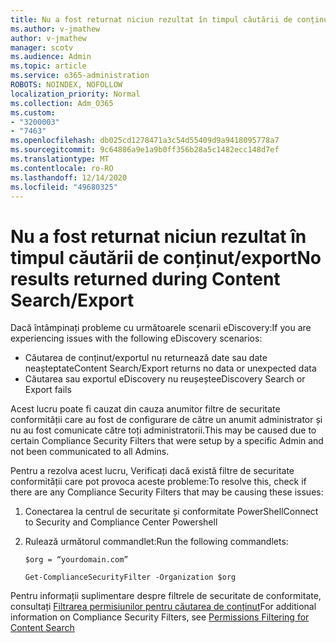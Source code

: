 ```yaml
---
title: Nu a fost returnat niciun rezultat în timpul căutării de conținut/export
ms.author: v-jmathew
author: v-jmathew
manager: scotv
ms.audience: Admin
ms.topic: article
ms.service: o365-administration
ROBOTS: NOINDEX, NOFOLLOW
localization_priority: Normal
ms.collection: Adm_O365
ms.custom:
- "3200003"
- "7463"
ms.openlocfilehash: db025cd1278471a3c54d55409d9a9418095778a7
ms.sourcegitcommit: 9c64886a9e1a9b0ff356b28a5c1482ecc148d7ef
ms.translationtype: MT
ms.contentlocale: ro-RO
ms.lasthandoff: 12/14/2020
ms.locfileid: "49680325"
---
```

# <a name="no-results-returned-during-content-searchexport"></a><span data-ttu-id="b0078-102">Nu a fost returnat niciun rezultat în timpul căutării de conținut/export</span><span class="sxs-lookup"><span data-stu-id="b0078-102">No results returned during Content Search/Export</span></span>

<span data-ttu-id="b0078-103">Dacă întâmpinați probleme cu următoarele scenarii eDiscovery:</span><span class="sxs-lookup"><span data-stu-id="b0078-103">If you are experiencing issues with the following eDiscovery scenarios:</span></span>

- <span data-ttu-id="b0078-104">Căutarea de conținut/exportul nu returnează date sau date neașteptate</span><span class="sxs-lookup"><span data-stu-id="b0078-104">Content Search/Export returns no data or unexpected data</span></span>
- <span data-ttu-id="b0078-105">Căutarea sau exportul eDiscovery nu reușește</span><span class="sxs-lookup"><span data-stu-id="b0078-105">eDiscovery Search or Export fails</span></span>

<span data-ttu-id="b0078-106">Acest lucru poate fi cauzat din cauza anumitor filtre de securitate conformității care au fost de configurare de către un anumit administrator și nu au fost comunicate către toți administratorii.</span><span class="sxs-lookup"><span data-stu-id="b0078-106">This may be caused due to certain Compliance Security Filters that were setup by a specific Admin and not been communicated to all Admins.</span></span>

<span data-ttu-id="b0078-107">Pentru a rezolva acest lucru, Verificați dacă există filtre de securitate conformității care pot provoca aceste probleme:</span><span class="sxs-lookup"><span data-stu-id="b0078-107">To resolve this, check if there are any Compliance Security Filters that may be causing these issues:</span></span>

1. <span data-ttu-id="b0078-108">Conectarea la centrul de securitate și conformitate PowerShell</span><span class="sxs-lookup"><span data-stu-id="b0078-108">Connect to Security and Compliance Center Powershell</span></span>
2. <span data-ttu-id="b0078-109">Rulează următorul commandlet:</span><span class="sxs-lookup"><span data-stu-id="b0078-109">Run the following commandlets:</span></span>

    `$org = “yourdomain.com”`

    `Get-ComplianceSecurityFilter -Organization $org`

<span data-ttu-id="b0078-110">Pentru informații suplimentare despre filtrele de securitate de conformitate, consultați [Filtrarea permisiunilor pentru căutarea de conținut](https://docs.microsoft.com/microsoft-365/compliance/permissions-filtering-for-content-search)</span><span class="sxs-lookup"><span data-stu-id="b0078-110">For additional information on Compliance Security Filters, see [Permissions Filtering for Content Search](https://docs.microsoft.com/microsoft-365/compliance/permissions-filtering-for-content-search)</span></span>
